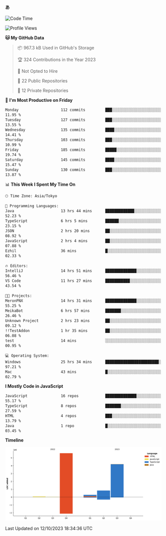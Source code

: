 #### あ

<!--START_SECTION:waka-->
![Code Time](http://img.shields.io/badge/Code%20Time-530%20hrs%2050%20mins-blue)

![Profile Views](http://img.shields.io/badge/Profile%20Views-90-blue)

**🐱 My GitHub Data** 

> 📦 967.3 kB Used in GitHub's Storage 
 > 
> 🏆 324 Contributions in the Year 2023
 > 
> 🚫 Not Opted to Hire
 > 
> 📜 22 Public Repositories 
 > 
> 🔑 12 Private Repositories 
 > 
📅 **I'm Most Productive on Friday** 

```text
Monday                   112 commits         ███░░░░░░░░░░░░░░░░░░░░░░   11.95 % 
Tuesday                  127 commits         ███░░░░░░░░░░░░░░░░░░░░░░   13.55 % 
Wednesday                135 commits         ████░░░░░░░░░░░░░░░░░░░░░   14.41 % 
Thursday                 103 commits         ███░░░░░░░░░░░░░░░░░░░░░░   10.99 % 
Friday                   185 commits         █████░░░░░░░░░░░░░░░░░░░░   19.74 % 
Saturday                 145 commits         ████░░░░░░░░░░░░░░░░░░░░░   15.47 % 
Sunday                   130 commits         ███░░░░░░░░░░░░░░░░░░░░░░   13.87 % 
```


📊 **This Week I Spent My Time On** 

```text
🕑︎ Time Zone: Asia/Tokyo

💬 Programming Languages: 
Java                     13 hrs 44 mins      █████████████░░░░░░░░░░░░   52.23 % 
TypeScript               6 hrs 5 mins        ██████░░░░░░░░░░░░░░░░░░░   23.15 % 
JSON                     2 hrs 20 mins       ██░░░░░░░░░░░░░░░░░░░░░░░   08.92 % 
JavaScript               2 hrs 4 mins        ██░░░░░░░░░░░░░░░░░░░░░░░   07.88 % 
Ezhil                    36 mins             █░░░░░░░░░░░░░░░░░░░░░░░░   02.33 % 

🔥 Editors: 
IntelliJ                 14 hrs 51 mins      ██████████████░░░░░░░░░░░   56.46 % 
VS Code                  11 hrs 27 mins      ███████████░░░░░░░░░░░░░░   43.54 % 

🐱‍💻 Projects: 
MeronPNX                 14 hrs 31 mins      ██████████████░░░░░░░░░░░   55.25 % 
MeikaBot                 6 hrs 57 mins       ███████░░░░░░░░░░░░░░░░░░   26.46 % 
Unknown Project          2 hrs 23 mins       ██░░░░░░░░░░░░░░░░░░░░░░░   09.12 % 
!!TestAddon              1 hr 35 mins        ██░░░░░░░░░░░░░░░░░░░░░░░   06.08 % 
test                     14 mins             ░░░░░░░░░░░░░░░░░░░░░░░░░   00.95 % 

💻 Operating System: 
Windows                  25 hrs 34 mins      ████████████████████████░   97.21 % 
Mac                      43 mins             █░░░░░░░░░░░░░░░░░░░░░░░░   02.79 % 
```

**I Mostly Code in JavaScript** 

```text
JavaScript               16 repos            ██████████████░░░░░░░░░░░   55.17 % 
TypeScript               8 repos             ███████░░░░░░░░░░░░░░░░░░   27.59 % 
HTML                     4 repos             ███░░░░░░░░░░░░░░░░░░░░░░   13.79 % 
Java                     1 repo              █░░░░░░░░░░░░░░░░░░░░░░░░   03.45 % 
```



**Timeline**

![Lines of Code chart](https://raw.githubusercontent.com/arutaka1220/arutaka1220/main/assets/bar_graph.png)


 Last Updated on 12/10/2023 18:34:36 UTC
<!--END_SECTION:waka-->
